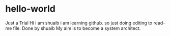 # hello-world
Just a Trial
Hi i am shuaib i am learning github. so just doing editing to read-me file.
Done by shuaib
My aim is to become a system architect.
